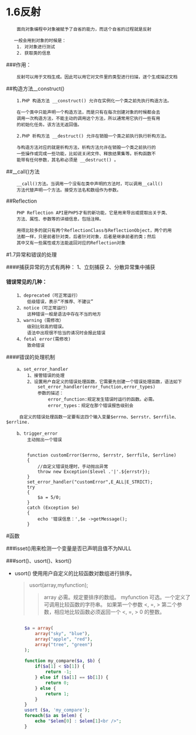 
# 1.6反射


        面向对象编程中对象被赋予了自省的能力，而这个自省的过程就是反射
        
       一般会用到对象的时候是：
        1. 对对象进行测试
        2. 获取类的信息
        
###作用：
    
        反射可以用于文档生成。因此可以用它对文件里的类型进行扫描，逐个生成描述文档
        
        
##构造方法__construct()

        1.PHP 构造方法 __construct() 允许在实例化一个类之前先执行构造方法。
        
        在一个类中只能声明一个构造方法，而是只有在每次创建对象的时候都会去
        调用一次构造方法，不能主动的调用这个方法，所以通常用它执行一些有用
        的初始化任务。该方法无返回值。
        
        2.PHP 析构方法 __destruct() 允许在销毁一个类之前执行执行析构方法。
        
        与构造方法对应的就是析构方法，析构方法允许在销毁一个类之前执行的
        一些操作或完成一些功能，比如说关闭文件、释放结果集等。析构函数不
        能带有任何参数，其名称必须是 __destruct() 。
 
       
##__call()方法

        __call()方法。当调用一个没有在类中声明的方法时，可以调用__call()
        方法代替声明一个方法。接受方法名和数组作为参数。
        
        
##Reflection 
       
       
        PHP Reflection API是PHP5才有的新功能，它是用来导出或提取出关于类、
        方法、属性、参数等的详细信息，包括注释。
        
        用得比较多的就只有两个ReflectionClass与ReflectionObject，两个的用
        法都一样，只是前者针对类，后者针对对象，后者是继承前者的类；然后
        其中又有一些属性或方法能返回对应的Reflection对象
        
      
#1.7异常和错误的处理

 ####捕获异常的方式有两种：
        1、立刻捕获
        2、分散异常集中捕获
        
        
 #### 错误常见的几种：
        1、deprecated（可正常运行）
            低级错误，表示“不推荐、不建议”
        2、notice（可正常运行）
            这种错误一般是语法中存在不当的地方
        3、warning（需修改）
            级别比较高的错误。
            语法中出现很不恰当的请况时会报此错误
        4、fetal error(需修改)
            致命错误
            
            
 ####错误的处理机制
    
        a、set_error_handler
            1、接管错误的处理
            2、设置用户自定义的错误处理函数，它需要先创建一个错误处理函数，语法如下
                set_error_handler(error_function,error_types)
                参数的描述：
                    error_function:规定发生错误时运行的函数。必需。
                    error_types：规定在那个错误报告级别会
                    
         自定义的错误处理函数一定要有这四个输入变量$errno、$errstr、$errfile、$errline.
                
        b、trigger_error
            主动抛出一个错误
            
            
            function customError($errno, $errstr, $errfile, $errline)
            {
                //自定义错误处理时，手动抛出异常
                throw new Exception($level .'|'.${errstr});
            }
            set_error_handler("customError",E_ALL|E_STRICT);
            try
            {
                $a = 5/0;
            }
            catch (Exception $e)
            {
                echo '错误信息：',$e ->getMessage();
            }
            
            
 #函数
 
 ###isset()用来检测一个变量是否已声明且值不为NULL
 
 
 
 
 ###sort()、usort()、ksort()
 
 * usort() 使用用户自定义的比较函数对数组进行排序。
    >usort(array,myfunction);
    >>array	必需。规定要排序的数组。
      myfunction	可选。一个定义了可调用比较函数的字符串。
      如果第一个参数 <, =, > 第二个参数，相应地比较函数必须返回一个 
      <, =, > 0 的整数。
   
 ```php

        $a = array(
            array("sky", "blue"),
            array("apple", "red"),
            array("tree", "green")
        );
    
        function my_compare($a, $b) {
            if($a[1] < $b[1]) {
                return -1;
            } else if ($a[1] == $b[1]) {
                return 0;
            } else {
                return 1;
            }
        }
        usort ($a, 'my_compare');
        foreach($a as $elem) {
            echo "$elem[0] : $elem[1]<br />";
        }
        
 ```     
        
        
        
        
        
        
        
        
        
        
        
        
        
        
        
        
        
        
        
        
        
        
        
        
        
        
        
        
        
        